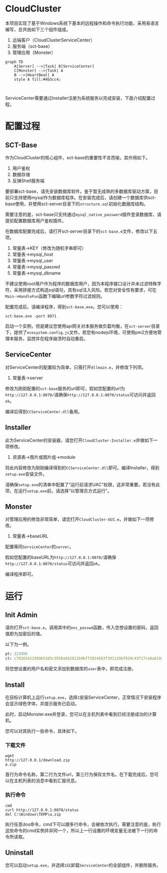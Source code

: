# CloudCluster

本项目实现了基于Windows系统下基本的远程操作和命令执行功能，采用易语言编写，总共由如下三个组件组成。

1. 远端客户（CloudClusterServiceCenter）
2. 服务端（sct-base）
3. 管理应用（Monster）

```mermaid
graph TD
	A[Server] -->|Task| B[ServiceCenter]
	C[Monster] -->|Task| A
    B -->|HeartBeat| A
    style A fill:#4b5cc4;
    
 
```

ServiceCenter需要通过Installer注册为系统服务以完成安装，下面介绍配置过程。

# 配置过程

## SCT-Base

作为CloudCluster的核心组件，sct-base的重要性不言而喻，其作用如下。

1. 用户鉴权
2. 数据存储
3. 反弹Shell服务端

要部署sct-base，请先安装数据库软件。鉴于暂无成熟的多数据库驱动方案，目前只支持使用mysql作为数据库程序。在安装完成后，请创建一个数据库供sct-base使用，并使用sct-server目录下的`structure.sql`初始化数据库结构。

需要注意的是，sct-base只支持通过`mysql_native_password`插件登录数据库，请提前配置数据库用户鉴权插件。

在数据库配置完成后，请打开sct-server目录下的`sct-base.e`文件，修改以下五项。

1. 常量表->KEY（修改为随机字串即可）
2. 常量表->mysql_host
3. 常量表->mysql_user
4. 常量表->mysql_passwd
5. 常量表->mysql_dbname

不建议使用root用户作为程序的数据库用户，因为本程序接口设计并未过滤特殊字符，采用拼接方式构造sql语句，具有sql注入风险。若您对安全性有要求，可在`Main->HandleFun`函数下编辑url参数字符过滤规则。

配置完成后，请编译程序，得到`sct-base.exe`。您可以使用：

```shell
sct-base.exe -port 8071
```

启动一个实例，但是建议您使用api网关对本服务做负载均衡，在`sct-server`目录下，提供了`ecosystem.config.js`文件。若您有nodejs环境，可使用pm2方便地管理本服务，监控并在程序崩溃时自动重启。

## ServiceCenter

对ServiceCenter的配置较为简单，只需打开`dllmain.e`，并修改下列项。

1. 常量表->server

修改为刚刚配置的`sct-base`服务的url即可，假如您配置的url为`http://127.0.0.1:8070/`请确保`http://127.0.0.1:8070/status`可访问并返回`ok`。

编译后得到`CCServiceCenter.dll`备用。

## Installer

此为ServiceCenter的安装器，请您打开`CloudCluster-Installer.e`并做如下一项修改。

1. 资源表->图片或图片组->module

将此内容修改为刚刚编译得到的`CCServiceCenter.dll`即可。编译Installer，得到`setup.exe`安装文件。

请确保`setup.exe`的清单中配置了“运行前请求UAC”权限，这非常重要。若没有此项，在运行`setup.exe`前，请选择“以管理员方式运行”。

## Monster

对管理应用的修改非常简单，请您打开`CloudCluster-GUI.e`，并做如下一项修改。

1. 常量表->baseURL

配置等同`ServiceCenter`的`server`。

假如您配置的baseURL为`http://127.0.0.1:8070/`请确保`http://127.0.0.1:8070/status`可访问并返回`ok`。

编译程序即可。

# 运行

## Init Admin

请你打开`sct-base.e`，调用其中的`enc_passwd`函数，传入您想设置的密码，返回值即为加密后的值。

以下为一例。

```yaml
pt: 123456
ct: c7d165d12589b53d5c3558a562812b9bff2814583f391129bf929c43f17ce0a619c23e9a4d68552f1c507646159d93fe
```

将您想设置的用户名和密文添加到数据库的`user`表中，即完成注册。

## Install

在目标计算机上运行`setup.exe`，选择`1`安装ServiceCenter，正常情况下安装程序会显示绿色字体，并提示服务已启动。

此时，启动Monster.exe并登录，您可以在主机列表中看到已经注册成功的计算机。

您可以对其执行一些命令，具体如下。

### 下载文件

```
wget
http://127.0.0.1/download.zip
a.zip
```

首行为命令名称，第二行为文件url，第三行为保存文件名。在下载完成后，您可以在主机列表的消息中看到汇报讯息。

### 执行命令

```
cmd
curl http://127.0.0.1:8070/status
del C:\Windows\TEMP\a.zip
```

执行任意dos命令，cmd下可以跟多行命令，会被依次执行。需要注意的是，执行这些命令的cmd实例并非同一个，所以上一行设置的环境变量无法被下一行的命令所读取。

## Uninstall

您可以启动`setup.exe`，并选择`2`以卸载`ServiceCenter`的全部组件，并删除服务。